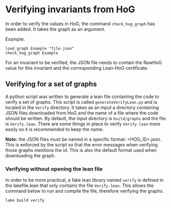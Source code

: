 # Verifying invariants from HoG

In order to verify the values in HoG, the command `check_hog_graph` has been
added. It takes the graph as an argument.

Example:

```
load_graph Example "file.json"
check_hog_graph Example
```

For an invariant to be verified, the JSON file needs to contain the RawHoG value
for this invariant and the corresponding Lean-HoG certificate.

## Verifying for a set of graphs

A python script was written to generate a lean file containing the code to
verify a set of graphs. This script is called `generateVerifyLean.py` and is
located in the `Verify` directory. It takes as an input a directory containing
JSON files downloaded from HoG and the name of a file where the code should be
written. By default, the input directory is `build/graphs` and the file is
`Verify.lean`. There are some things in place to verify `Verify.lean` more
easily so it is recommended to keep the name.

**Note:** the JSON files must be named in a specific format: <HOG_ID>.json. This
is enforced by the script so that the error messages when verifying those graphs
mentions the id. This is also the default format used when downloading the graph.

### Verifying without opening the lean file

In order to be more practical, a fake lean library named `verify` is defined in
the lakefile.lean that only contains the file `Verify.lean`. This allows the
command below to run and compile the file, therefore verifying the graphs.

`lake build verify`
